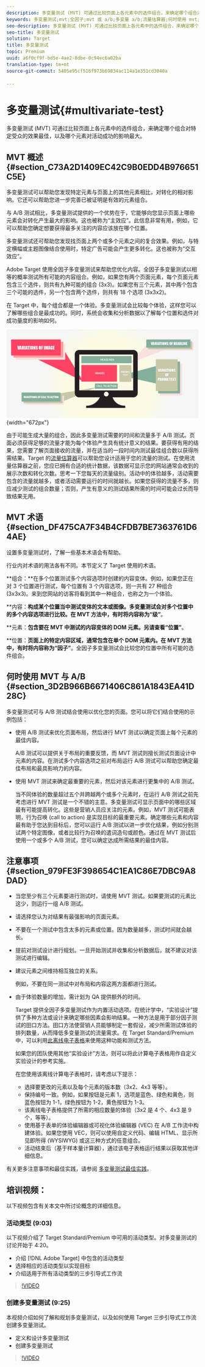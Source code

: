 ```yaml
---
description: 多变量测试 (MVT) 可通过比较页面上各元素中的选件组合，来确定哪个组合对特定受众的效果最佳，以及哪个元素对活动成功的影响最大。
keywords: 多变量测试;mvt;全因子;mvt 或 a/b;多变量 a/b;流量估算器;何时使用 mvt;mvt 注意事项;多变量
seo-description: 多变量测试 (MVT) 可通过比较页面上各元素中的选件组合，来确定哪个组合对特定受众的效果最佳，以及哪个元素对活动成功的影响最大。
seo-title: 多变量测试
solution: Target
title: 多变量测试
topic: Premium
uuid: a6f0cf9f-bd5e-4ae2-8dbe-0c94ec6a02ba
translation-type: tm+mt
source-git-commit: 5405e95cf516f973b69834ac114a1e351cd3040a

---
```



# 多变量测试{#multivariate-test}

多变量测试 (MVT) 可通过比较页面上各元素中的选件组合，来确定哪个组合对特定受众的效果最佳，以及哪个元素对活动成功的影响最大。

## MVT 概述 {#section_C73A2D1409EC42C9B0EDD4B976651C5E}

多变量测试可以帮助您发现特定元素与页面上的其他元素相比，对转化的相对影响。它还可以帮助您进一步完善已被证明是有效的元素组合。

与 A/B 测试相比，多变量测试提供的一个优势在于，它能够向您显示页面上哪些元素会对转化产生最大的影响。这也被称为“主效应”。此信息非常有用，例如，它可以帮助您确定想要获得最多关注的内容应该放在哪个位置。

多变量测试还可帮助您发现找页面上两个或多个元素之间的复合效果。例如，与特定横幅或主题图像结合使用时，特定广告可能会产生更多转化。这也被称为“交互效应”。

Adobe Target 使用全因子多变量测试来帮助您优化内容。全因子多变量测试以相等的概率测试所有可能的内容组合。例如，如果您有两个页面元素，每个页面元素包含三个选件，则共有九种可能的组合 (3x3)。如果您有三个元素，其中两个包含三个可能的选件，另一个包含两个选件，则共有 18 个选项 (3x3x2)。

在 Target 中，每个组合都是一个体验。多变量测试会比较每个体验，这样您可以了解哪些组合是最成功的。同时，系统会收集和分析数据以了解每个位置和选件对成功量度的影响如何。

![](assets/multivariate.png){width=&quot;672px&quot;}

由于可能生成大量的组合，因此多变量测试需要的时间和流量多于 A/B 测试。页面必须获得足够的流量才能为每个体验产生具有统计意义的结果。要获得有用的结果，您需要了解页面接收的流量，并在适当的一段时间内测试最佳组合数以获得所需结果。Target 的[流量估算器](../../c-activities/c-multivariate-testing/t-create-multivariate-test/traffic-estimator.md#task_71AA6922AFD447EA8C5E610A78ABA714)可以帮助您设计适用于您的流量的测试。在使用流量估算器之前，您应已拥有合适的统计数据，该数据可显示您的网站通常会收到的展示次数和转化次数。思考一下您每天的流量级别。活动中的体验越多，活动需要包含的流量就越多，或者活动需要运行的时间就越长。如果您获得的流量不多，则应减少测试的组合数量；否则，产生有意义的测试结果所需的时间可能会过长而导致结果无用。

## MVT 术语 {#section_DF475CA7F34B4CFDB7BE7363761D64AE}

设置多变量测试时，了解一些基本术语会有帮助。

行业内对术语的用法各有不同。本节定义了 Target 使用的术语。

**组合：**在多个位置测试多个内容选项时创建的内容变体。例如，如果您正在对 3 个位置进行测试，每个位置有 3 个内容选项，则一共有 27 种组合 (3x3x3)。来到您网站的访客将看到其中一种组合，也称之为一个体验。

**内容：**构成某个位置当中测试变体的文本或图像。多变量测试会对多个位置中的多个内容选项进行比较。在 MVT 方法中，有时将内容称为“级”**。

**元素：**包含要在 MVT 中测试的内容变体的 DOM 元素。另请查看“位置”**。

**位置：**页面上的特定内容区域，通常包含在单个 DOM 元素内。在 MVT 方法中，有时将内容称为“因子”**。全因子多变量测试会比较您的位置中所有可能的选件组合。

## 何时使用 MVT 与 A/B {#section_3D2B966B6671406C861A1843EA41D28C}

多变量测试可与 A/B 测试结合使用以优化您的页面。您可以将它们结合使用的示例包括：

* 使用 A/B 测试来优化页面布局，然后进行 MVT 测试以确定页面上每个元素的最佳内容。

   A/B 测试可以提供关于布局的重要反馈，而 MVT 测试则擅长测试页面设计中元素的内容。在测试多个内容选项之前对布局运行 A/B 测试可以帮助您确定最佳布局和最具影响力的内容。

* 使用 MVT 测试来确定最重要的元素，然后对该元素进行更集中的 A/B 测试。

   当不同体验的数量超过五个并跨越两个或多个元素时，在运行 A/B 测试之前先考虑进行 MVT 测试是一个不错的主意。多变量测试可显示页面中的哪些区域最有可能提高转化。这些是营销人员应关注的元素。例如，MVT 测试可能表明，行为召唤 (call to action) 是实现目标的最重要元素。确定哪些元素和内容最有助于您达到目标后，您可以运行 A/B 测试以进一步优化结果，例如分别测试两个特定图像，或者比较行为召唤的遣词造句或颜色。通过在 MVT 测试后使用一个或多个 A/B 测试，您可以确定达成所需结果的最佳内容。

## 注意事项 {#section_979FE3F398654C1EA1C86E7DBC9A8DAD}

* 当您至少有三个元素要进行测试时，请使用 MVT 测试。如果要测试的元素比这少，则运行一组 A/B 测试。
* 请选择您认为对结果有最强影响的页面元素。
* 不要在一个测试中包含太多的元素或位置。因为数量越多，测试时间就会越长。
* 提前对测试设计进行规划。一旦开始测试并收集和分析数据后，就不建议对该测试进行编辑。
* 建议元素之间维持相互独立的关系。

   例如，不要在同一测试中对布局和内容这两方面都进行测试。
* 由于体验数量的增加，需计划为 QA 提供额外的时间。

   Target 提供全因子多变量测试作为内置活动选项。在统计学中，“实验设计”提供了多种方法或设计来确定哪些因素会影响结果。一种方法是用于部分因子测试的田口方法。田口方法使营销人员能够制定一套假设，减少所需测试体验的排列数量，从而降低多变量测试的流量需求。在 Target Standard/Premium 中，可以利用[此离线电子表格](https://marketing.adobe.com/resources/help/en_US/target/mvt/MVT-Taguchi-Partial-Factorial-Design-02102017.xlsx)来使用这种功能和测试方法。

   如果您的团队使用其他“实验设计”方法，则可以将此计算电子表格用作自定义实验设计的参考实施。

   在您使用该离线计算电子表格时，请考虑以下提示：

   * 选择要更改的元素以及每个元素的版本数（3x2、4x3 等等）。
   * 保持编号一致。例如，如果按钮是元素 1，选项是蓝色、绿色和黄色，则蓝色按钮为 1-1，绿色按钮为 1-2，黄色按钮为 1-3。
   * 该离线电子表格提供了所需的相应数量的体验（3x2 是 4 个、4x3 是 9 个，等等）。
   * 使用基于表单的体验编辑器或可视化体验编辑器 (VEC) 在 A/B 工作流中构建体验。如果您使用 VEC，则可以使用自定义代码、编辑 HTML、显示所见即所得 (WYSIWYG) 或这三种方式的任意组合。
   * 活动结束后（基于样本量计算器），通过该电子表格运行结果以获取其他详细信息。

有关更多注意事项和最佳实践，请参阅 [多变量测试最佳实践](../../c-activities/c-multivariate-testing/best-practices.md#reference_53635817FFB741EF8C4E56CC70688EDD)。

## 培训视频：

以下视频包含有关本文中所讨论概念的详细信息。

### 活动类型 (9:03)

以下视频介绍了 Target Standard/Premium 中可用的活动类型。对多变量测试的讨论开始于 4:20。

* 介绍 [!DNL Adobe Target] 中包含的活动类型
* 选择相应的活动类型以实现目标
* 介绍适用于所有活动类型的三步引导式工作流

>[!VIDEO](https://video.tv.adobe.com/v/17386)

### 创建多变量测试 (9:25)

本视频介绍如何了解和规划多变量测试，以及如何使用 Target 三步引导式工作流创建多变量测试。

* 定义和设计多变量测试
* 创建多变量测试

>[!VIDEO](https://video.tv.adobe.com/v/17395)